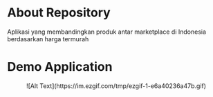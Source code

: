 # About Repository
Aplikasi yang membandingkan produk antar marketplace di Indonesia berdasarkan harga termurah

# Demo Application
<p align="center">
  ![Alt Text](https://im.ezgif.com/tmp/ezgif-1-e6a40236a47b.gif)
</p>
